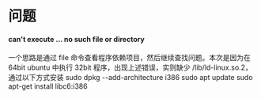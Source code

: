 # 问题

#### can't execute ... no such file or directory

一个思路是通过 file 命令查看程序依赖项目，然后继续查找问题。本次是因为在 64bit ubuntu 中执行 32bit 程序，出现上述错误，实则缺少 /lib/ld-linux.so.2，通过以下方式安装
sudo dpkg --add-architecture i386
sudo apt update
sudo apt-get install libc6:i386
